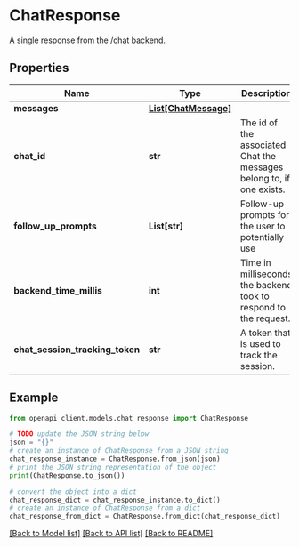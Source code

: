 # ChatResponse

A single response from the /chat backend.

## Properties

Name | Type | Description | Notes
------------ | ------------- | ------------- | -------------
**messages** | [**List[ChatMessage]**](ChatMessage.md) |  | [optional] 
**chat_id** | **str** | The id of the associated Chat the messages belong to, if one exists. | [optional] 
**follow_up_prompts** | **List[str]** | Follow-up prompts for the user to potentially use | [optional] 
**backend_time_millis** | **int** | Time in milliseconds the backend took to respond to the request. | [optional] 
**chat_session_tracking_token** | **str** | A token that is used to track the session. | [optional] 

## Example

```python
from openapi_client.models.chat_response import ChatResponse

# TODO update the JSON string below
json = "{}"
# create an instance of ChatResponse from a JSON string
chat_response_instance = ChatResponse.from_json(json)
# print the JSON string representation of the object
print(ChatResponse.to_json())

# convert the object into a dict
chat_response_dict = chat_response_instance.to_dict()
# create an instance of ChatResponse from a dict
chat_response_from_dict = ChatResponse.from_dict(chat_response_dict)
```
[[Back to Model list]](../README.md#documentation-for-models) [[Back to API list]](../README.md#documentation-for-api-endpoints) [[Back to README]](../README.md)


